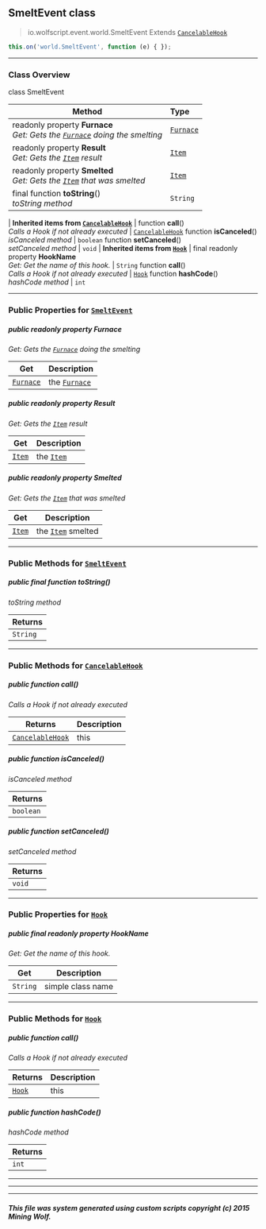 ## SmeltEvent __class__

>io.wolfscript.event.world.SmeltEvent
>Extends [`CancelableHook`](../../hook/CancelableHook.md)
``` javascript
this.on('world.SmeltEvent', function (e) { });
```


---

### Class Overview

class SmeltEvent

Method | Type   
--- | :--- 
 readonly property __Furnace__ <br> _Get: Gets the [`Furnace`](../../api/world/blocks/Furnace.md) doing the smelting_ | [`Furnace`](../../api/world/blocks/Furnace.md)
 readonly property __Result__ <br> _Get: Gets the [`Item`](../../api/inventory/Item.md) result_ | [`Item`](../../api/inventory/Item.md)
 readonly property __Smelted__ <br> _Get: Gets the [`Item`](../../api/inventory/Item.md) that was smelted_ | [`Item`](../../api/inventory/Item.md)
final function __toString__() <br> _toString method_ | `String`
 |
__Inherited items from [`CancelableHook`](../../hook/CancelableHook.md)__ |
 function __call__() <br> _Calls a Hook if not already executed_ | [`CancelableHook`](../../hook/CancelableHook.md)
 function __isCanceled__() <br> _isCanceled method_ | `boolean`
 function __setCanceled__() <br> _setCanceled method_ | `void`
 |
__Inherited items from [`Hook`](../../hook/Hook.md)__ |
final readonly property __HookName__ <br> _Get: Get the name of this hook._ | `String`
 function __call__() <br> _Calls a Hook if not already executed_ | [`Hook`](../../hook/Hook.md)
 function __hashCode__() <br> _hashCode method_ | `int`







---


### Public Properties for [`SmeltEvent`](SmeltEvent.md)

##### <a id='furnace'></a>public  readonly property __Furnace__

_Get: Gets the [`Furnace`](../../api/world/blocks/Furnace.md) doing the smelting_

Get | Description
--- | --- 
[`Furnace`](../../api/world/blocks/Furnace.md) | the [`Furnace`](../../api/world/blocks/Furnace.md)



##### <a id='result'></a>public  readonly property __Result__

_Get: Gets the [`Item`](../../api/inventory/Item.md) result_

Get | Description
--- | --- 
[`Item`](../../api/inventory/Item.md) | the [`Item`](../../api/inventory/Item.md)



##### <a id='smelted'></a>public  readonly property __Smelted__

_Get: Gets the [`Item`](../../api/inventory/Item.md) that was smelted_

Get | Description
--- | --- 
[`Item`](../../api/inventory/Item.md) | the [`Item`](../../api/inventory/Item.md) smelted



---

### Public Methods for [`SmeltEvent`](SmeltEvent.md)

##### <a id='tostring'></a>public final function __toString__()

_toString method_

Returns | 
--- | 
`String` |


---

### Public Methods for [`CancelableHook`](../../hook/CancelableHook.md)

##### <a id='call'></a>public  function __call__()

_Calls a Hook if not already executed_

Returns | Description
--- | --- 
[`CancelableHook`](../../hook/CancelableHook.md) | this


##### <a id='iscanceled'></a>public  function __isCanceled__()

_isCanceled method_

Returns | 
--- | 
`boolean` |


##### <a id='setcanceled'></a>public  function __setCanceled__()

_setCanceled method_

Returns | 
--- | 
`void` |


---

### Public Properties for [`Hook`](../../hook/Hook.md)

##### <a id='hookname'></a>public final readonly property __HookName__

_Get: Get the name of this hook._

Get | Description
--- | --- 
`String` | simple class name



---

### Public Methods for [`Hook`](../../hook/Hook.md)

##### <a id='call'></a>public  function __call__()

_Calls a Hook if not already executed_

Returns | Description
--- | --- 
[`Hook`](../../hook/Hook.md) | this


##### <a id='hashcode'></a>public  function __hashCode__()

_hashCode method_

Returns | 
--- | 
`int` |


---


---


---


##### This file was system generated using custom scripts copyright (c) 2015 Mining Wolf.
	

